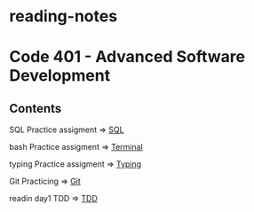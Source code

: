 # reading-notes


# Code 401 - Advanced Software Development

## Contents

SQL Practice assigment => [SQL](/SQL.md) 

bash Practice assigment => [Terminal](/TERMINAL.md)

typing Practice assigment => [Typing](/Typing.md)

Git Practicing => [Git](/Git.md)

readin day1 TDD => [TDD](/TDD.md)


